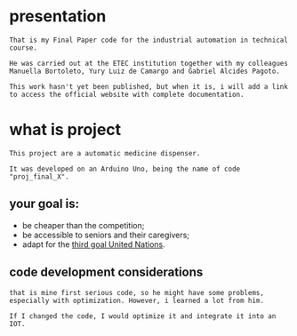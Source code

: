 # presentation

    That is my Final Paper code for the industrial automation in technical course.

    He was carried out at the ETEC institution together with my colleagues Manuella Bortoleto, Yury Luiz de Camargo and Gabriel Alcides Pagoto.

    This work hasn't yet been published, but when it is, i will add a link to access the official website with complete documentation.

# what is project

    This project are a automatic medicine dispenser.
 
    It was developed on an Arduino Uno, being the name of code "proj_final_X".

your goal is:
------
* be cheaper than the competition;
* be accessible to seniors and their caregivers;
* adapt for the [third goal United Nations](https://sdgs.un.org/goals/goal3).

## code development considerations
    that is mine first serious code, so he might have some problems, especially with optimization. However, i learned a lot from him.

    If I changed the code, I would optimize it and integrate it into an IOT.